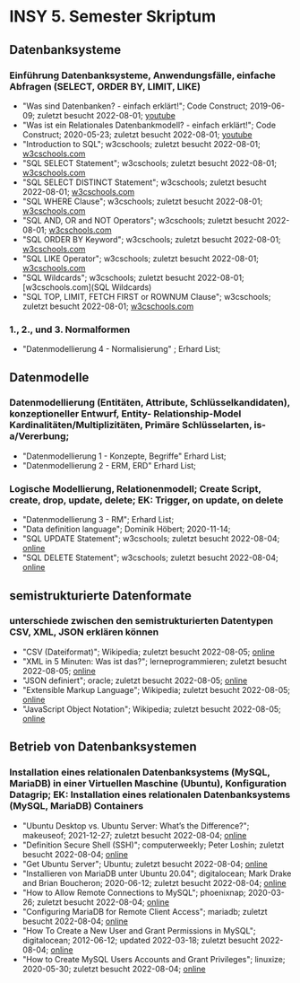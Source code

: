 # INSY 5. Semester Skriptum

## Datenbanksysteme

### Einführung Datenbanksysteme, Anwendungsfälle, einfache  Abfragen (SELECT, ORDER BY, LIMIT, LIKE) 

* "Was sind Datenbanken? - einfach erklärt!"; Code Construct; 2019-06-09; zuletzt besucht 2022-08-01; [youtube](https://www.youtube.com/watch?v=O2AIbuNOTDo)
* "Was ist ein Relationales Datenbankmodell? - einfach erklärt!"; Code Construct; 2020-05-23; zuletzt besucht 2022-08-01; [youtube](https://www.youtube.com/watch?v=oFcAQqKucL0)
* "Introduction to SQL"; w3cschools; zuletzt besucht 2022-08-01; [w3cschools.com](https://www.w3schools.com/sql/sql_intro.asp)
* "SQL SELECT Statement"; w3cschools; zuletzt besucht 2022-08-01; [w3cschools.com](https://www.w3schools.com/sql/sql_select.asp)
* "SQL SELECT DISTINCT Statement"; w3cschools; zuletzt besucht 2022-08-01; [w3cschools.com](https://www.w3schools.com/sql/sql_distinct.asp)
* "SQL WHERE Clause"; w3cschools; zuletzt besucht 2022-08-01; [w3cschools.com](https://www.w3schools.com/sql/sql_where.asp)
* "SQL AND, OR and NOT Operators"; w3cschools; zuletzt besucht 2022-08-01; [w3cschools.com](https://www.w3schools.com/sql/sql_and_or.asp)
* "SQL ORDER BY Keyword"; w3cschools; zuletzt besucht 2022-08-01; [w3cschools.com](https://www.w3schools.com/sql/sql_orderby.asp)
* "SQL LIKE Operator"; w3cschools; zuletzt besucht 2022-08-01; [w3cschools.com](https://www.w3schools.com/sql/sql_like.asp)
* "SQL Wildcards"; w3cschools; zuletzt besucht 2022-08-01; [w3cschools.com](SQL Wildcards)
* "SQL TOP, LIMIT, FETCH FIRST or ROWNUM Clause"; w3cschools; zuletzt besucht 2022-08-01; [w3cschools.com](https://www.w3schools.com/sql/sql_top.asp)

### 1., 2., und 3. **Normalformen**

* "Datenmodellierung 4 - Normalisierung" ; Erhard List;

## Datenmodelle

### **Datenmodellierung** (Entitäten, Attribute, Schlüsselkandidaten), konzeptioneller Entwurf, Entity- Relationship-Model  Kardinalitäten/Multiplizitäten, Primäre Schlüsselarten, is- a/Vererbung;

* "Datenmodellierung 1 - Konzepte, Begriffe" Erhard List; 
* "Datenmodellierung 2 - ERM, ERD" Erhard List; 

### **Logische Modellierung**, Relationenmodell; Create Script, create, drop, update, delete; EK: Trigger, on update, on delete

* "Datenmodellierung 3 - RM"; Erhard List;
* "Data definition language"; Dominik Höbert; 2020-11-14;
* "SQL UPDATE Statement"; w3cschools; zuletzt besucht 2022-08-04; [online](https://www.w3schools.com/sql/sql_update.asp)
* "SQL DELETE Statement"; w3cschools; zuletzt besucht 2022-08-04; [online](https://www.w3schools.com/sql/sql_delete.asp)

## semistrukturierte Datenformate 

### unterschiede zwischen den **semistrukturierten Datentypen** CSV,  XML, JSON erklären können

* "CSV (Dateiformat)"; Wikipedia; zuletzt besucht 2022-08-05; [online](https://de.wikipedia.org/wiki/CSV_(Dateiformat))
* "XML in 5 Minuten: Was ist das?"; lerneprogrammieren; zuletzt besucht 2022-08-05; [online](https://lerneprogrammieren.de/xml/)
* "JSON definiert"; oracle; zuletzt besucht 2022-08-05; [online](https://www.oracle.com/de/database/what-is-json/)
* "Extensible Markup Language"; Wikipedia; zuletzt besucht 2022-08-05; [online](https://de.wikipedia.org/wiki/Extensible_Markup_Language)
* "JavaScript Object Notation"; Wikipedia; zuletzt besucht 2022-08-05; [online](https://de.wikipedia.org/wiki/JavaScript_Object_Notation)

## Betrieb von Datenbanksystemen 

### **Installation** eines relationalen **Datenbanksystems** (MySQL,  MariaDB) in einer Virtuellen Maschine (Ubuntu), Konfiguration Datagrip; EK: Installation eines relationalen Datenbanksystems (MySQL,  MariaDB) Containers

- "Ubuntu Desktop vs. Ubuntu Server: What’s the Difference?"; makeuseof; 2021-12-27; zuletzt besucht 2022-08-04; [online](https://www.makeuseof.com/tag/difference-ubuntu-desktop-ubuntu-server/)
- "Definition Secure Shell (SSH)"; computerweekly; Peter Loshin; zuletzt besucht 2022-08-04; [online](https://www.computerweekly.com/de/definition/Secure-Shell-SSH)
- "Get Ubuntu Server"; Ubuntu; zuletzt besucht 2022-08-04;  [online](https://ubuntu.com/download/server)
- "Installieren von MariaDB unter Ubuntu 20.04"; digitalocean; Mark Drake and Brian Boucheron; 2020-06-12; zuletzt besucht 2022-08-04; [online](https://www.digitalocean.com/community/tutorials/how-to-install-mariadb-on-ubuntu-20-04-de)
- "How to Allow Remote Connections to MySQL"; phoenixnap; 2020-03-26; zuletzt besucht 2022-08-04; [online](https://phoenixnap.com/kb/mysql-remote-connection)
- "Configuring MariaDB for Remote Client Access"; mariadb; zuletzt besucht 2022-08-04; [online](https://mariadb.com/kb/en/configuring-mariadb-for-remote-client-access/)
- "How To Create a New User and Grant Permissions in MySQL"; digitalocean; 2012-06-12; updated 2022-03-18; zuletzt besucht 2022-08-04; [online](https://www.digitalocean.com/community/tutorials/how-to-create-a-new-user-and-grant-permissions-in-mysql)
- "How to Create MySQL Users Accounts and Grant Privileges"; linuxize; 2020-05-30; zuletzt besucht 2022-08-04; [online](https://linuxize.com/post/how-to-create-mysql-user-accounts-and-grant-privileges/)


